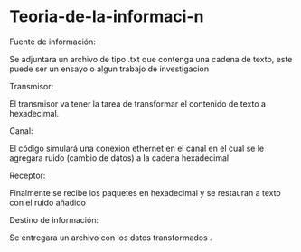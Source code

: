 # Teoria-de-la-informaci-n

Fuente de información: 

Se adjuntara un archivo de tipo .txt que contenga una cadena de texto, este puede ser un ensayo o algun trabajo de investigacion

Transmisor:

El transmisor va tener la tarea de  transformar el contenido de texto a hexadecimal.

Canal:

El código simulará una conexion ethernet en el canal en el cual se le agregara ruido (cambio de datos) a la cadena hexadecimal

Receptor:

Finalmente se recibe los paquetes en hexadecimal y se restauran a texto con el ruido añadido

Destino de información:

Se entregara un archivo con los datos transformados .



